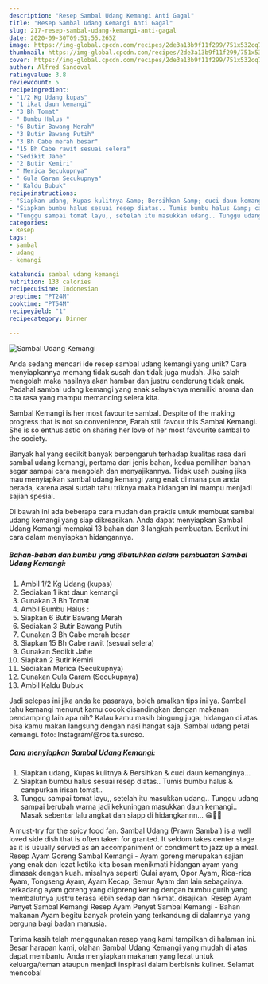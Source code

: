 ```yaml
---
description: "Resep Sambal Udang Kemangi Anti Gagal"
title: "Resep Sambal Udang Kemangi Anti Gagal"
slug: 217-resep-sambal-udang-kemangi-anti-gagal
date: 2020-09-30T09:51:55.265Z
image: https://img-global.cpcdn.com/recipes/2de3a13b9f11f299/751x532cq70/sambal-udang-kemangi-foto-resep-utama.jpg
thumbnail: https://img-global.cpcdn.com/recipes/2de3a13b9f11f299/751x532cq70/sambal-udang-kemangi-foto-resep-utama.jpg
cover: https://img-global.cpcdn.com/recipes/2de3a13b9f11f299/751x532cq70/sambal-udang-kemangi-foto-resep-utama.jpg
author: Alfred Sandoval
ratingvalue: 3.8
reviewcount: 5
recipeingredient:
- "1/2 Kg Udang kupas"
- "1 ikat daun kemangi"
- "3 Bh Tomat"
- " Bumbu Halus "
- "6 Butir Bawang Merah"
- "3 Butir Bawang Putih"
- "3 Bh Cabe merah besar"
- "15 Bh Cabe rawit sesuai selera"
- "Sedikit Jahe"
- "2 Butir Kemiri"
- " Merica Secukupnya"
- " Gula Garam Secukupnya"
- " Kaldu Bubuk"
recipeinstructions:
- "Siapkan udang, Kupas kulitnya &amp; Bersihkan &amp; cuci daun kemanginya..."
- "Siapkan bumbu halus sesuai resep diatas.. Tumis bumbu halus &amp; campurkan irisan tomat.."
- "Tunggu sampai tomat layu,, setelah itu masukkan udang.. Tunggu udang sampai berubah warna jadi kekuningan masukkan daun kemangi.. Masak sebentar lalu angkat dan siapp di hidangkannn... 😁🤤🤤"
categories:
- Resep
tags:
- sambal
- udang
- kemangi

katakunci: sambal udang kemangi 
nutrition: 133 calories
recipecuisine: Indonesian
preptime: "PT24M"
cooktime: "PT54M"
recipeyield: "1"
recipecategory: Dinner

---
```



![Sambal Udang Kemangi](https://img-global.cpcdn.com/recipes/2de3a13b9f11f299/751x532cq70/sambal-udang-kemangi-foto-resep-utama.jpg)

Anda sedang mencari ide resep sambal udang kemangi yang unik? Cara menyiapkannya memang tidak susah dan tidak juga mudah. Jika salah mengolah maka hasilnya akan hambar dan justru cenderung tidak enak. Padahal sambal udang kemangi yang enak selayaknya memiliki aroma dan cita rasa yang mampu memancing selera kita.

Sambal Kemangi is her most favourite sambal. Despite of the making progress that is not so convenience, Farah still favour this Sambal Kemangi. She is so enthusiastic on sharing her love of her most favourite sambal to the society.

Banyak hal yang sedikit banyak berpengaruh terhadap kualitas rasa dari sambal udang kemangi, pertama dari jenis bahan, kedua pemilihan bahan segar sampai cara mengolah dan menyajikannya. Tidak usah pusing jika mau menyiapkan sambal udang kemangi yang enak di mana pun anda berada, karena asal sudah tahu triknya maka hidangan ini mampu menjadi sajian spesial.


Di bawah ini ada beberapa cara mudah dan praktis untuk membuat sambal udang kemangi yang siap dikreasikan. Anda dapat menyiapkan Sambal Udang Kemangi memakai 13 bahan dan 3 langkah pembuatan. Berikut ini cara dalam menyiapkan hidangannya.

<!--inarticleads1-->

##### Bahan-bahan dan bumbu yang dibutuhkan dalam pembuatan Sambal Udang Kemangi:

1. Ambil 1/2 Kg Udang (kupas)
1. Sediakan 1 ikat daun kemangi
1. Gunakan 3 Bh Tomat
1. Ambil  Bumbu Halus :
1. Siapkan 6 Butir Bawang Merah
1. Sediakan 3 Butir Bawang Putih
1. Gunakan 3 Bh Cabe merah besar
1. Siapkan 15 Bh Cabe rawit (sesuai selera)
1. Gunakan Sedikit Jahe
1. Siapkan 2 Butir Kemiri
1. Sediakan  Merica (Secukupnya)
1. Gunakan  Gula Garam (Secukupnya)
1. Ambil  Kaldu Bubuk


Jadi selepas ini jika anda ke pasaraya, boleh amalkan tips ini ya. Sambal tahu kemangi menurut kamu cocok disandingkan dengan makanan pendamping lain apa nih? Kalau kamu masih bingung juga, hidangan di atas bisa kamu makan langsung dengan nasi hangat saja. Sambal udang petai kemangi. foto: Instagram/@rosita.suroso. 

<!--inarticleads2-->

##### Cara menyiapkan Sambal Udang Kemangi:

1. Siapkan udang, Kupas kulitnya &amp; Bersihkan &amp; cuci daun kemanginya...
1. Siapkan bumbu halus sesuai resep diatas.. Tumis bumbu halus &amp; campurkan irisan tomat..
1. Tunggu sampai tomat layu,, setelah itu masukkan udang.. Tunggu udang sampai berubah warna jadi kekuningan masukkan daun kemangi.. Masak sebentar lalu angkat dan siapp di hidangkannn... 😁🤤🤤


A must-try for the spicy food fan. Sambal Udang (Prawn Sambal) is a well loved side dish that is often taken for granted. It seldom takes center stage as it is usually served as an accompaniment or condiment to jazz up a meal. Resep Ayam Goreng Sambal Kemangi - Ayam goreng merupakan sajian yang enak dan lezat ketika kita bosan menikmati hidangan ayam yang dimasak dengan kuah. misalnya seperti Gulai ayam, Opor Ayam, Rica-rica Ayam, Tongseng Ayam, Ayam Kecap, Semur Ayam dan lain sebagainya. terkadang ayam goreng yang digoreng kering dengan bumbu gurih yang membalutnya justru terasa lebih sedap dan nikmat. disajikan. Resep Ayam Penyet Sambal Kemangi Resep Ayam Penyet Sambal Kemangi - Bahan makanan Ayam begitu banyak protein yang terkandung di dalamnya yang berguna bagi badan manusia. 

Terima kasih telah menggunakan resep yang kami tampilkan di halaman ini. Besar harapan kami, olahan Sambal Udang Kemangi yang mudah di atas dapat membantu Anda menyiapkan makanan yang lezat untuk keluarga/teman ataupun menjadi inspirasi dalam berbisnis kuliner. Selamat mencoba!
